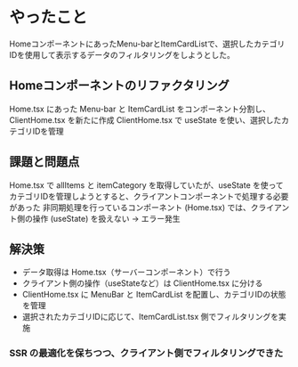# やったこと

HomeコンポーネントにあったMenu-barとItemCardListで、選択したカテゴリIDを使用して表示するデータのフィルタリングをしようとした。

## Homeコンポーネントのリファクタリング
Home.tsx にあった Menu-bar と ItemCardList をコンポーネント分割し、ClientHome.tsx を新たに作成
ClientHome.tsx で useState を使い、選択したカテゴリIDを管理

## 課題と問題点
Home.tsx で allItems と itemCategory を取得していたが、useState を使ってカテゴリIDを管理しようとすると、クライアントコンポーネントで処理する必要があった
非同期処理を行っているコンポーネント (Home.tsx) では、クライアント側の操作 (useState) を扱えない → エラー発生

## 解決策
- データ取得は Home.tsx（サーバーコンポーネント）で行う
- クライアント側の操作（useStateなど）は ClientHome.tsx に分ける
- ClientHome.tsx に MenuBar と ItemCardList を配置し、カテゴリIDの状態を管理
- 選択されたカテゴリIDに応じて、ItemCardList.tsx 側でフィルタリングを実施


### SSR の最適化を保ちつつ、クライアント側でフィルタリングできた